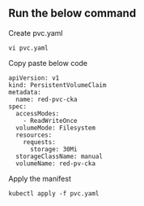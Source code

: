 ## Run the below command

Create pvc.yaml
```
vi pvc.yaml
```

Copy paste below code
```
apiVersion: v1
kind: PersistentVolumeClaim
metadata:
  name: red-pvc-cka
spec:
  accessModes:
    - ReadWriteOnce
  volumeMode: Filesystem
  resources:
    requests:
      storage: 30Mi
  storageClassName: manual
  volumeName: red-pv-cka
```

Apply the manifest
```
kubectl apply -f pvc.yaml

```